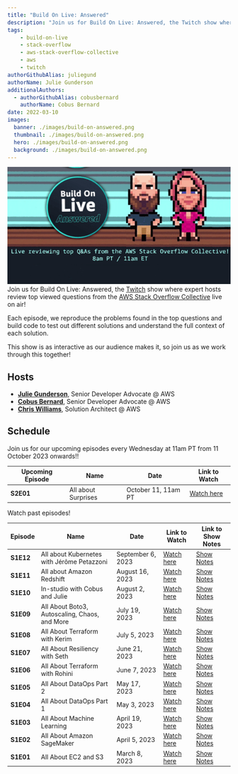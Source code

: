 ```yaml
---
title: "Build On Live: Answered"
description: "Join us for Build On Live: Answered, the Twitch show where expert hosts review top viewed questions from the AWS Stack Overflow Collective live on air!"
tags:
    - build-on-live
    - stack-overflow
    - aws-stack-overflow-collective
    - aws
    - twitch
authorGithubAlias: juliegund
authorName: Julie Gunderson
additionalAuthors: 
  - authorGithubAlias: cobusbernard
    authorName: Cobus Bernard
date: 2022-03-10
images:
  banner: ./images/build-on-answered.png
  thumbnail: ./images/build-on-answered.png
  hero: ./images/build-on-answered.png
  background: ./images/build-on-answered.png
---
```

![8-bit image of Julie and Cobus](images/buildonansweredgifimage.gif)
Join us for Build On Live: Answered, the [Twitch](https://twitch.tv/aws) show where expert hosts review top viewed questions from the [AWS Stack Overflow Collective](https://stackoverflow.com/collectives/aws) live on air!

Each episode, we reproduce the problems found in the top questions and build code to test out different solutions and understand the full context of each solution.

This show is as interactive as our audience makes it, so join us as we work through this together!

## Hosts

* [**Julie Gunderson**](https://twitter.com/Julie_Gund), Senior Developer Advocate @ AWS
* [**Cobus Bernard**](https://twitter.com/cobusbernard), Senior Developer Advocate @ AWS
* [**Chris Williams**](https://www.linkedin.com/in/the-devops-guy/), Solution Architect @ AWS

## Schedule

Join us for our upcoming episodes every Wednesday at 11am PT from 11 October 2023 onwards!!

| Upcoming Episode | Name| Date | Link to Watch |
|--|--|--|--|
| **S2E01** | All about Surprises | October 11, 11am PT | [Watch here](https://twitch.tv/aws) |

Watch past episodes!

| Episode | Name| Date | Link to Watch | Link to Show Notes |
|--|--|--|--|--|
| **S1E12** | All about Kubernetes with Jérôme Petazzoni | September 6, 2023 | [Watch here](https://www.twitch.tv/videos/1919526636) |[Show Notes](/livestreams/build-on-answered/2023-09-06) |
| **S1E11** | All about Amazon Redshift | August 16, 2023 | [Watch here](https://www.twitch.tv/videos/1900421697) | [Show Notes](/livestreams/build-on-answered/2023-08-16) |
| **S1E10** | In-studio with Cobus and Julie | August 2, 2023 | [Watch here](https://www.twitch.tv/videos/1888395222) | [Show Notes](/livestreams/build-on-answered/2023-08-02) |
| **S1E09** | All About Boto3, Autoscaling, Chaos, and More | July 19, 2023 | [Watch here](https://www.twitch.tv/videos/1876114874) | [Show Notes](/livestreams/build-on-answered/2023-07-19) |
| **S1E08** | All About Terraform with Kerim | July 5, 2023 | [Watch here](https://www.twitch.tv/videos/1864025107) | [Show Notes](/livestreams/build-on-answered/2023-07-05) |
| **S1E07** | All About Resiliency with Seth | June 21, 2023 | [Watch here](https://www.twitch.tv/videos/1856494950) | [Show Notes](/livestreams/build-on-answered/2023-06-21) |
| **S1E06** | All About Terraform with Rohini | June 7, 2023 | [Watch here](https://www.twitch.tv/videos/1850485117) | [Show Notes](/livestreams/build-on-answered/2023-06-07) |
| **S1E05** | All About DataOps Part 2 | May 17, 2023 | [Watch here](https://www.twitch.tv/videos/1850492587) | [Show Notes](/livestreams/build-on-answered/2023-05-17) |
| **S1E04** | All About DataOps Part 1 | May 3, 2023 | [Watch here](https://www.twitch.tv/aws) | [Show Notes](/livestreams/build-on-answered/2023-05-03) |
| **S1E03** | All About Machine Learning | April 19, 2023 | [Watch here](https://www.twitch.tv/videos/1785690757) | [Show Notes](/livestreams/build-on-answered/2023-04-19) |
| **S1E02** | All About Amazon SageMaker | April 5, 2023 | [Watch here](https://www.twitch.tv/aws) | [Show Notes](/livestreams/build-on-answered/2023-04-05) |
| **S1E01** | All About EC2 and S3 | March 8, 2023 | [Watch here](https://www.twitch.tv/videos/1752019282) | [Show Notes](/livestreams/build-on-answered/2023-03-08) |
